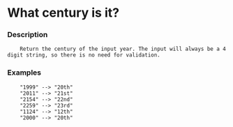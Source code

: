 # What century is it?
### Description
        Return the century of the input year. The input will always be a 4 digit string, so there is no need for validation.

### Examples
        "1999" --> "20th"
        "2011" --> "21st"
        "2154" --> "22nd"
        "2259" --> "23rd"
        "1124" --> "12th"
        "2000" --> "20th"